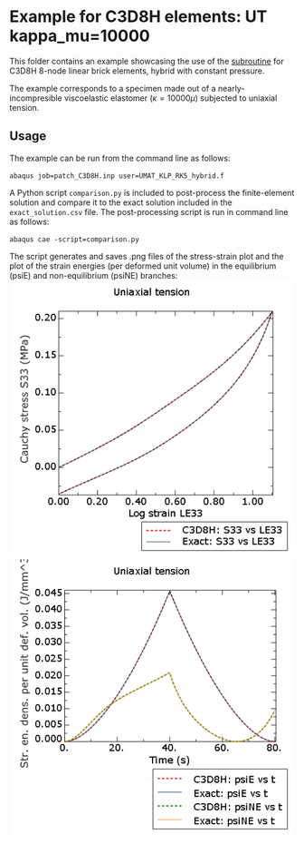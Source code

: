# Example for C3D8H elements: UT kappa_mu=10000

This folder contains an example showcasing the use of the [subroutine](/UMAT_KLP_RK5_hybrid.f) for C3D8H 8-node linear brick elements, hybrid with constant pressure.

The example corresponds to a specimen made out of a nearly-incompresible viscoelastic elastomer ($\kappa=10000\mu$) subjected to uniaxial tension. 

## Usage

The example can be run from the command line as follows:
```
abaqus job=patch_C3D8H.inp user=UMAT_KLP_RK5_hybrid.f
```

A Python script `comparison.py` is included to post-process the finite-element solution and compare it to the exact solution included in the `exact_solution.csv` file. The post-processing script is run in command line as follows:
```
abaqus cae -script=comparison.py
```
The script generates and saves .png files of the stress-strain plot and the plot of the strain energies (per deformed unit volume) in the equilibrium (psiE) and non-equilibrium (psiNE) branches:
![Stress vs strain](S33%20vs%20LE33.png)
![Energy densities](psis%20vs%20t.png)